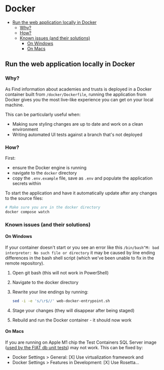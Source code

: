 # Docker

- [Run the web application locally in Docker](#run-the-web-application-locally-in-docker)
  - [Why?](#why)
  - [How?](#how)
  - [Known issues (and their solutions)](#known-issues-and-their-solutions)
    - [On Windows](#on-windows)
    - [On Macs](#on-macs)

## Run the web application locally in Docker

### Why?

As Find information about academies and trusts is deployed in a Docker container built from `/docker/Dockerfile`, running the application from Docker gives you the most live-like experience you can get on your local machine.

This can be particularly useful when:

- Making sure styling changes are up to date and work on a clean environment
- Writing automated UI tests against a branch that's not deployed

### How?

First:

- ensure the Docker engine is running
- navigate to the `docker` directory
- copy the `.env.example` file, save as `.env` and populate the application secrets within

To start the application and have it automatically update after any changes to the source files:

```bash
# Make sure you are in the docker directory
docker compose watch
```

### Known issues (and their solutions)

#### On Windows

If your container doesn't start or you see an error like this `/bin/bash^M: bad interpreter: No such file or directory` it may be caused by line ending differences in the bash shell script (which we've been unable to fix in the remote repository).

1. Open git bash (this will not work in PowerShell)
2. Navigate to the docker directory
3. Rewrite your line endings by running:

   ```bash
   sed -i -e 's/\r$//' web-docker-entrypoint.sh
   ```

4. Stage your changes (they will disappear after being staged)
5. Rebuild and run the Docker container - it should now work

#### On Macs

If you are running on Apple M1 chip the Test Containers SQL Server image ([used by the FIAT db unit tests][adr-15]) may not work. This can be fixed by:

- Docker Settings > General: [X] Use virtualization framework and
- Docker Settings > Features in Development: [X] Use Rosetta...

[adr-15]: adrs\0015-use-test-containers-to-unit-test-fiat-database.md
